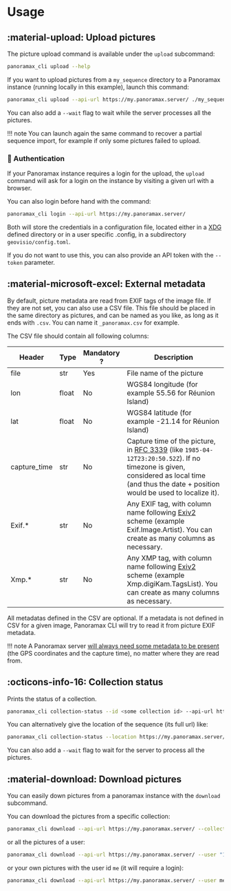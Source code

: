 # Usage

## :material-upload: Upload pictures

The picture upload command is available under the `upload` subcommand:

```bash
panoramax_cli upload --help
```

If you want to upload pictures from a `my_sequence` directory to a Panoramax instance (running locally in this example), launch this command:

```bash
panoramax_cli upload --api-url https://my.panoramax.server/ ./my_sequence
```

You can also add a `--wait` flag to wait while the server processes all the pictures.

!!! note
	You can launch again the same command to recover a partial sequence import, for example if only some pictures failed to upload.

### :key: Authentication

If your Panoramax instance requires a login for the upload, the `upload` command will ask for a login on the instance by visiting a given url with a browser.

You can also login before hand with the command:

```bash
panoramax_cli login --api-url https://my.panoramax.server/
```

Both will store the credentials in a configuration file, located either in a [XDG](https://specifications.freedesktop.org/basedir-spec/basedir-spec-latest.html) defined directory or in a user specific .config, in a subdirectory `geovisio/config.toml`.

If you do not want to use this, you can also provide an API token with the `--token` parameter.

## :material-microsoft-excel: External metadata

By default, picture metadata are read from EXIF tags of the image file. If they are not set, you can also use a CSV file. This file should be placed in the same directory as pictures, and can be named as you like, as long as it ends with `.csv`. You can name it `_panoramax.csv` for example.

The CSV file should contain all following columns:

Header | Type  | Mandatory ? | Description
-------|-------|-------------|-----------
file   | str   | Yes         | File name of the picture
lon    | float | No          | WGS84 longitude (for example 55.56 for Réunion Island)
lat    | float | No          | WGS84 latitude (for example -21.14 for Réunion Island)
capture_time|str| No         | Capture time of the picture, in [RFC 3339](https://www.rfc-editor.org/rfc/rfc3339) (like `1985-04-12T23:20:50.52Z`). If no timezone is given, considered as local time (and thus the date + position would be used to localize it).
Exif.* | str   | No          | Any EXIF tag, with column name following [Exiv2](https://exiv2.org/metadata.html) scheme (example Exif.Image.Artist). You can create as many columns as necessary.
Xmp.*  | str   | No          | Any XMP tag, with column name following [Exiv2](https://exiv2.org/metadata.html) scheme (example Xmp.digiKam.TagsList). You can create as many columns as necessary.

All metadatas defined in the CSV are optional. If a metadata is not defined in CSV for a given image, Panoramax CLI will try to read it from picture EXIF metadata.

!!! note
	A Panoramax server [will always need some metadata to be present](https://panoramax.gitlab.io/gitlab-profile/pictures-metadata/) (the GPS coordinates and the capture time), no matter where they are read from.

## :octicons-info-16: Collection status

Prints the status of a collection.

```bash
panoramax_cli collection-status --id <some collection id> --api-url https://my.panoramax.server
```

You can alternatively give the location of the sequence (its full url) like:

```bash
panoramax_cli collection-status --location https://my.panoramax.server/api/collections/dae288b2-9e8d-4896-af39-d35ce6bc9d4e
```

You can also add a `--wait` flag to wait for the server to process all the pictures.

## :material-download: Download pictures

You can easily down pictures from a panoramax instance with the `download` subcommand.

You can download the pictures from a specific collection:

```bash
panoramax_cli download --api-url https://my.panoramax.server/ --collection "12345678-94c5-4c13-871f-0c82e24e3fc6" --path ./downloaded_pictures
```

or all the pictures of a user:

```bash
panoramax_cli download --api-url https://my.panoramax.server/ --user "12345678-94c5-4c13-871f-0c82e24e3fc6" --path ./downloaded_pictures
```

or your own pictures with the user id `me` (it will require a login):

```bash
panoramax_cli download --api-url https://my.panoramax.server/ --user me --path ./downloaded_pictures
```
